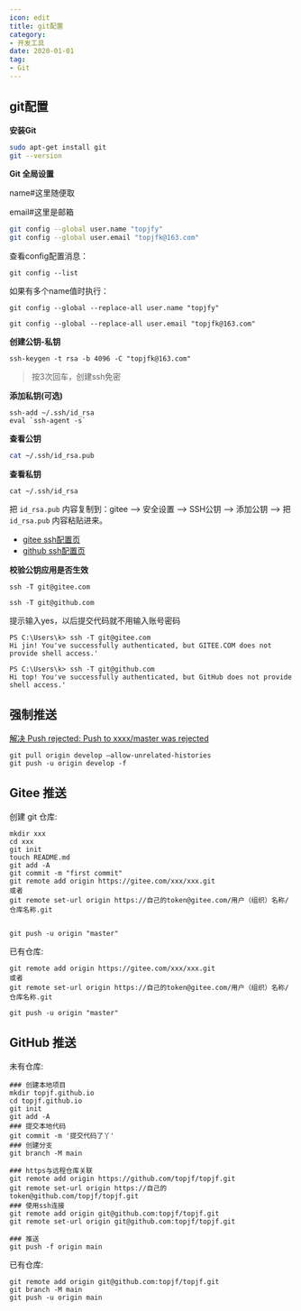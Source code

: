 ```yaml
---
icon: edit
title: git配置
category: 
- 开发工具
date: 2020-01-01
tag:
- Git
---
```



<!-- more -->

## git配置

**安装Git**

```bash
sudo apt-get install git
git --version
```

**Git 全局设置**

name#这里随便取

email#这里是邮箱

```bash
git config --global user.name "topjfy"
git config --global user.email "topjfk@163.com"
```

查看config配置消息：

```shell
git config --list
```

如果有多个name值时执行：

```shell
git config --global --replace-all user.name "topjfy"

git config --global --replace-all user.email "topjfk@163.com"
```

**创建公钥-私钥**

```shell
ssh-keygen -t rsa -b 4096 -C "topjfk@163.com"    
```
>按3次回车，创建ssh免密

**添加私钥(可选)**

```
ssh-add ~/.ssh/id_rsa   
eval `ssh-agent -s`
```

**查看公钥**

```bash
cat ~/.ssh/id_rsa.pub

```

**查看私钥**

```shell
cat ~/.ssh/id_rsa
```

把 `id_rsa.pub` 内容复制到：gitee --> 安全设置 --> SSH公钥 --> 添加公钥 --> 把 `id_rsa.pub` 内容粘贴进来。

- [gitee ssh配置页](https://gitee.com/profile/sshkeys)
- [github ssh配置页](https://github.com/settings/keys)

**校验公钥应用是否生效**

```shell
ssh -T git@gitee.com

ssh -T git@github.com
```

提示输入yes，以后提交代码就不用输入账号密码

```shell
PS C:\Users\k> ssh -T git@gitee.com
Hi jin! You've successfully authenticated, but GITEE.COM does not provide shell access.'

PS C:\Users\k> ssh -T git@github.com
Hi top! You've successfully authenticated, but GitHub does not provide shell access.'
```

## 强制推送

[解决 Push rejected: Push to xxxx/master was rejected](https://blog.csdn.net/qq_42476834/article/details/108263267)

```shell
git pull origin develop –allow-unrelated-histories
git push -u origin develop -f
```

## Gitee 推送

创建 git 仓库:

```shell
mkdir xxx
cd xxx
git init 
touch README.md
git add -A
git commit -m "first commit"
git remote add origin https://gitee.com/xxx/xxx.git
或者
git remote set-url origin https://自己的token@gitee.com/用户（组织）名称/仓库名称.git


git push -u origin "master"
```

已有仓库:

```shell
git remote add origin https://gitee.com/xxx/xxx.git
或者
git remote set-url origin https://自己的token@gitee.com/用户（组织）名称/仓库名称.git

git push -u origin "master"

```

## GitHub 推送

未有仓库:

```shell
### 创建本地项目
mkdir topjf.github.io
cd topjf.github.io
git init
git add -A
### 提交本地代码
git commit -m '提交代码了丫'
### 创建分支
git branch -M main

### https与远程仓库关联
git remote add origin https://github.com/topjf/topjf.git
git remote set-url origin https://自己的token@github.com/topjf/topjf.git
### 使用ssh连接
git remote add origin git@github.com:topjf/topjf.git
git remote set-url origin git@github.com:topjf/topjf.git

### 推送
git push -f origin main

```

已有仓库:

```shell
git remote add origin git@github.com:topjf/topjf.git
git branch -M main
git push -u origin main
```
